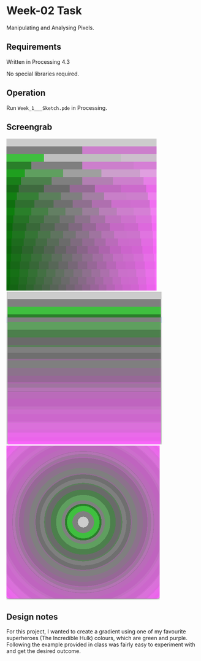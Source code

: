 # Week-02 Task

Manipulating and Analysing Pixels.

## Requirements

Written in Processing 4.3

No special libraries required.

## Operation

Run `Week_1___Sketch.pde` in Processing.

## Screengrab

![image alt](https://github.com/Jollyboytheo/Computational-Practices-Sound-and-Image-Processing-/blob/ffc3bf04285345f1cf62e98aa31addeaf927f7c8/Week%201/Week%201/Screenshot%20(1).png)
![image alt](https://github.com/Jollyboytheo/Computational-Practices-Sound-and-Image-Processing-/blob/6e71cebdd5475d218f033b46ee0b381fc1be4418/Week%201/Week%201/Screenshot%20(2).png)
![image alt](https://github.com/Jollyboytheo/Computational-Practices-Sound-and-Image-Processing-/blob/0b0898b66e85550faa7225c7a4229c146ad05386/Week%201/Week%201/Screenshot%20(3).png)


## Design notes

For this project, I wanted to create a gradient using one of my favourite superheroes (The Incredible Hulk) colours, which are green and purple. Following the example provided in class was fairly easy to experiment with and get the desired outcome. 
